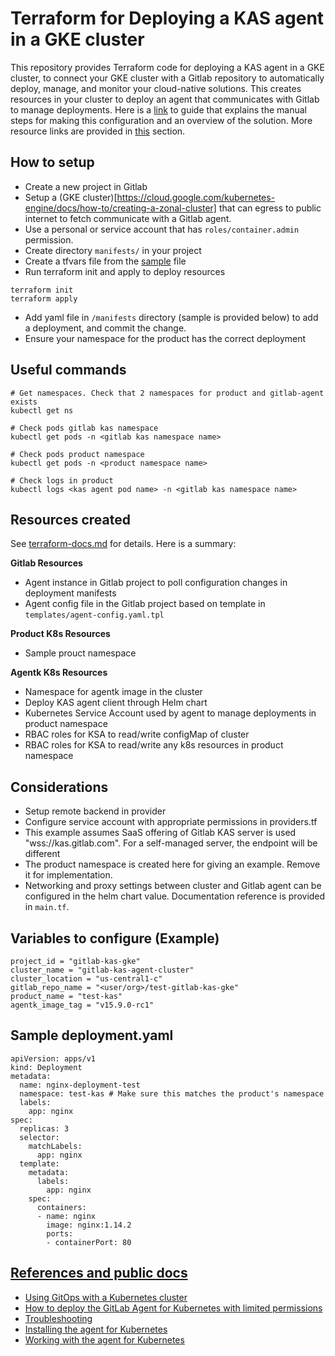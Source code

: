 # Terraform for Deploying a KAS agent in a GKE cluster
This repository provides Terraform code for deploying a KAS agent in a GKE cluster, to connect your GKE cluster with a Gitlab repository to automatically deploy, manage, and monitor your cloud-native solutions. This creates resources in your cluster to deploy an agent that communicates with Gitlab to manage deployments. Here is a [link](https://about.gitlab.com/blog/2021/09/10/setting-up-the-k-agent/) to guide that explains the manual steps for making this configuration and an overview of the solution. More resource links are provided in [this](#references-and-public-docs) section.

## How to setup
- Create a new project in Gitlab
- Setup a (GKE cluster)[https://cloud.google.com/kubernetes-engine/docs/how-to/creating-a-zonal-cluster] that can egress to public internet to fetch communicate with a Gitlab agent. 
- Use a personal or service account that has `roles/container.admin` permission.
- Create directory `manifests/` in your project
- Create a tfvars file from the [sample](./terraform.tfvars.sample) file
- Run terraform init and apply to deploy resources
```
terraform init
terraform apply
```
- Add yaml file in `/manifests` directory (sample is provided below) to add a deployment, and commit the change.
- Ensure your namespace for the product has the correct deployment

## Useful commands
```
# Get namespaces. Check that 2 namespaces for product and gitlab-agent exists
kubectl get ns

# Check pods gitlab kas namespace
kubectl get pods -n <gitlab kas namespace name>

# Check pods product namespace
kubectl get pods -n <product namespace name>

# Check logs in product 
kubectl logs <kas agent pod name> -n <gitlab kas namespace name>
```

## Resources created
See [terraform-docs.md](./terraform-docs.md) for details.
Here is a summary:

**Gitlab Resources**
- Agent instance in Gitlab project to poll configuration changes in deployment manifests
- Agent config file in the Gitlab project based on template in `templates/agent-config.yaml.tpl`

**Product K8s Resources**
- Sample prouct namespace

**Agentk K8s Resources**
- Namespace for agentk image in the cluster
- Deploy KAS agent client through Helm chart
- Kubernetes Service Account used by agent to manage deployments in product namespace
- RBAC roles for KSA to read/write configMap of cluster
- RBAC roles for KSA to read/write any k8s resources in product namespace

## Considerations
- Setup remote backend in provider
- Configure service account with appropriate permissions in providers.tf
- This example assumes SaaS offering of Gitlab KAS server is used "wss://kas.gitlab.com". For a self-managed server, the endpoint will be different
- The product namespace is created here for giving an example. Remove it for implementation.
- Networking and proxy settings between cluster and Gitlab agent can be configured in the helm chart value. Documentation reference is provided in `main.tf`.

## Variables to configure (Example)
```
project_id = "gitlab-kas-gke"
cluster_name = "gitlab-kas-agent-cluster"
cluster_location = "us-central1-c"
gitlab_repo_name = "<user/org>/test-gitlab-kas-gke"
product_name = "test-kas"
agentk_image_tag = "v15.9.0-rc1"
```

## Sample deployment.yaml
```
apiVersion: apps/v1
kind: Deployment
metadata:
  name: nginx-deployment-test
  namespace: test-kas # Make sure this matches the product's namespace
  labels:
    app: nginx
spec:
  replicas: 3
  selector:
    matchLabels:
      app: nginx
  template:
    metadata:
      labels:
        app: nginx
    spec:
      containers:
      - name: nginx
        image: nginx:1.14.2
        ports:
        - containerPort: 80
```

## [References and public docs](#references-and-public-docs)
- [Using GitOps with a Kubernetes cluster](https://docs.gitlab.com/ee/user/clusters/agent/gitops.html)
- [How to deploy the GitLab Agent for Kubernetes with limited permissions](https://about.gitlab.com/blog/2021/09/10/setting-up-the-k-agent/)<a name="helpful">
- [Troubleshooting](https://docs.gitlab.com/ee/user/clusters/agent/troubleshooting.html)
- [Installing the agent for Kubernetes](https://docs.gitlab.com/ee/user/clusters/agent/install)
- [Working with the agent for Kubernetes](https://docs.gitlab.com/ee/user/clusters/agent/work_with_agent.html)